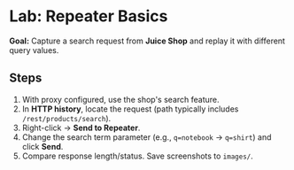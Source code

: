 # Lab: Repeater Basics

**Goal:** Capture a search request from **Juice Shop** and replay it with different query values.

## Steps
1. With proxy configured, use the shop's search feature.
2. In **HTTP history**, locate the request (path typically includes `/rest/products/search`).
3. Right-click → **Send to Repeater**.
4. Change the search term parameter (e.g., `q=notebook` → `q=shirt`) and click **Send**.
5. Compare response length/status. Save screenshots to `images/`.
